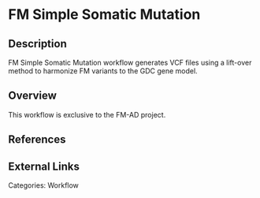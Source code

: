 # FM Simple Somatic Mutation #

## Description ##
FM Simple Somatic Mutation workflow generates VCF files using a lift-over method to harmonize FM variants to the GDC gene model.  

## Overview ##
This workflow is exclusive to the FM-AD project.

## References ##

## External Links ##

Categories: Workflow
